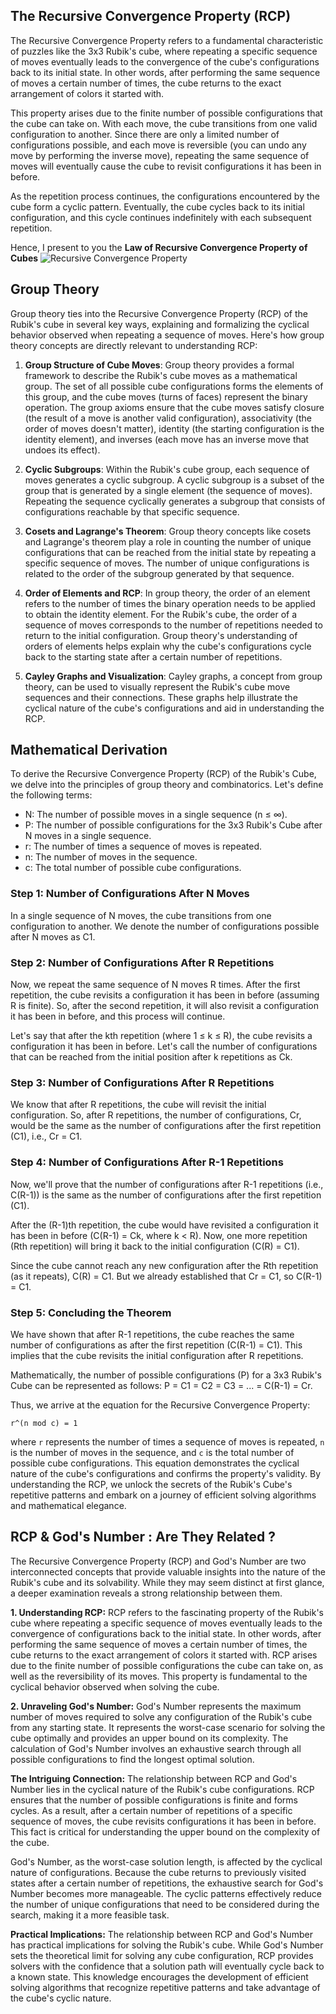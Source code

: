 ## The Recursive Convergence Property (RCP)

The Recursive Convergence Property refers to a fundamental characteristic of puzzles like the 3x3 Rubik's cube, where repeating a specific sequence of moves eventually leads to the convergence of the cube's configurations back to its initial state. In other words, after performing the same sequence of moves a certain number of times, the cube returns to the exact arrangement of colors it started with.

This property arises due to the finite number of possible configurations that the cube can take on. With each move, the cube transitions from one valid configuration to another. Since there are only a limited number of configurations possible, and each move is reversible (you can undo any move by performing the inverse move), repeating the same sequence of moves will eventually cause the cube to revisit configurations it has been in before.

As the repetition process continues, the configurations encountered by the cube form a cyclic pattern. Eventually, the cube cycles back to its initial configuration, and this cycle continues indefinitely with each subsequent repetition.

Hence, I present to you the **Law of Recursive Convergence Property of Cubes** ![Recursive Convergence Property](https://raw.githubusercontent.com/PrimeTDMomega/repetition-convergence-property/main/resources/imgs/law-of-rcp.png)

## Group Theory

Group theory ties into the Recursive Convergence Property (RCP) of the Rubik's cube in several key ways, explaining and formalizing the cyclical behavior observed when repeating a sequence of moves. Here's how group theory concepts are directly relevant to understanding RCP:

1.  **Group Structure of Cube Moves**: Group theory provides a formal framework to describe the Rubik's cube moves as a mathematical group. The set of all possible cube configurations forms the elements of this group, and the cube moves (turns of faces) represent the binary operation. The group axioms ensure that the cube moves satisfy closure (the result of a move is another valid configuration), associativity (the order of moves doesn't matter), identity (the starting configuration is the identity element), and inverses (each move has an inverse move that undoes its effect).
    
2.  **Cyclic Subgroups**: Within the Rubik's cube group, each sequence of moves generates a cyclic subgroup. A cyclic subgroup is a subset of the group that is generated by a single element (the sequence of moves). Repeating the sequence cyclically generates a subgroup that consists of configurations reachable by that specific sequence.
    
3.  **Cosets and Lagrange's Theorem**: Group theory concepts like cosets and Lagrange's theorem play a role in counting the number of unique configurations that can be reached from the initial state by repeating a specific sequence of moves. The number of unique configurations is related to the order of the subgroup generated by that sequence.
    
4.  **Order of Elements and RCP**: In group theory, the order of an element refers to the number of times the binary operation needs to be applied to obtain the identity element. For the Rubik's cube, the order of a sequence of moves corresponds to the number of repetitions needed to return to the initial configuration. Group theory's understanding of orders of elements helps explain why the cube's configurations cycle back to the starting state after a certain number of repetitions.
    
5.  **Cayley Graphs and Visualization**: Cayley graphs, a concept from group theory, can be used to visually represent the Rubik's cube move sequences and their connections. These graphs help illustrate the cyclical nature of the cube's configurations and aid in understanding the RCP.
    

## Mathematical Derivation

To derive the Recursive Convergence Property (RCP) of the Rubik's Cube, we delve into the principles of group theory and combinatorics. Let's define the following terms:

-   N: The number of possible moves in a single sequence (n ≤ ∞).
-   P: The number of possible configurations for the 3x3 Rubik's Cube after N moves in a single sequence.
-   r: The number of times a sequence of moves is repeated.
-   n: The number of moves in the sequence.
-   c: The total number of possible cube configurations.

### Step 1: Number of Configurations After N Moves

In a single sequence of N moves, the cube transitions from one configuration to another. We denote the number of configurations possible after N moves as C1.

### Step 2: Number of Configurations After R Repetitions

Now, we repeat the same sequence of N moves R times. After the first repetition, the cube revisits a configuration it has been in before (assuming R is finite). So, after the second repetition, it will also revisit a configuration it has been in before, and this process will continue.

Let's say that after the kth repetition (where 1 ≤ k ≤ R), the cube revisits a configuration it has been in before. Let's call the number of configurations that can be reached from the initial position after k repetitions as Ck.

### Step 3: Number of Configurations After R Repetitions

We know that after R repetitions, the cube will revisit the initial configuration. So, after R repetitions, the number of configurations, Cr, would be the same as the number of configurations after the first repetition (C1), i.e., Cr = C1.

### Step 4: Number of Configurations After R-1 Repetitions

Now, we'll prove that the number of configurations after R-1 repetitions (i.e., C(R-1)) is the same as the number of configurations after the first repetition (C1).

After the (R-1)th repetition, the cube would have revisited a configuration it has been in before (C(R-1) = Ck, where k < R). Now, one more repetition (Rth repetition) will bring it back to the initial configuration (C(R) = C1).

Since the cube cannot reach any new configuration after the Rth repetition (as it repeats), C(R) = C1. But we already established that Cr = C1, so C(R-1) = C1.

### Step 5: Concluding the Theorem

We have shown that after R-1 repetitions, the cube reaches the same number of configurations as after the first repetition (C(R-1) = C1). This implies that the cube revisits the initial configuration after R repetitions.

Mathematically, the number of possible configurations (P) for a 3x3 Rubik's Cube can be represented as follows: P = C1 = C2 = C3 = ... = C(R-1) = Cr.

Thus, we arrive at the equation for the Recursive Convergence Property:

`r^(n mod c) = 1`

where `r` represents the number of times a sequence of moves is repeated, `n` is the number of moves in the sequence, and `c` is the total number of possible cube configurations. This equation demonstrates the cyclical nature of the cube's configurations and confirms the property's validity. By understanding the RCP, we unlock the secrets of the Rubik's Cube's repetitive patterns and embark on a journey of efficient solving algorithms and mathematical elegance.

## RCP & God's Number : Are They Related ?

The Recursive Convergence Property (RCP) and God's Number are two interconnected concepts that provide valuable insights into the nature of the Rubik's cube and its solvability. While they may seem distinct at first glance, a deeper examination reveals a strong relationship between them.

**1. Understanding RCP:** RCP refers to the fascinating property of the Rubik's cube where repeating a specific sequence of moves eventually leads to the convergence of configurations back to the initial state. In other words, after performing the same sequence of moves a certain number of times, the cube returns to the exact arrangement of colors it started with. RCP arises due to the finite number of possible configurations the cube can take on, as well as the reversibility of its moves. This property is fundamental to the cyclical behavior observed when solving the cube.

**2. Unraveling God's Number:** God's Number represents the maximum number of moves required to solve any configuration of the Rubik's cube from any starting state. It represents the worst-case scenario for solving the cube optimally and provides an upper bound on its complexity. The calculation of God's Number involves an exhaustive search through all possible configurations to find the longest optimal solution.

**The Intriguing Connection:** The relationship between RCP and God's Number lies in the cyclical nature of the Rubik's cube configurations. RCP ensures that the number of possible configurations is finite and forms cycles. As a result, after a certain number of repetitions of a specific sequence of moves, the cube revisits configurations it has been in before. This fact is critical for understanding the upper bound on the complexity of the cube.

God's Number, as the worst-case solution length, is affected by the cyclical nature of configurations. Because the cube returns to previously visited states after a certain number of repetitions, the exhaustive search for God's Number becomes more manageable. The cyclic patterns effectively reduce the number of unique configurations that need to be considered during the search, making it a more feasible task.

**Practical Implications:** The relationship between RCP and God's Number has practical implications for solving the Rubik's cube. While God's Number sets the theoretical limit for solving any cube configuration, RCP provides solvers with the confidence that a solution path will eventually cycle back to a known state. This knowledge encourages the development of efficient solving algorithms that recognize repetitive patterns and take advantage of the cube's cyclic nature.
